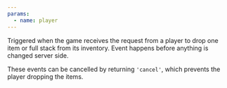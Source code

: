 ```yaml
---
params:
  - name: player
---
```


Triggered when the game receives the request from a player to drop one item or
full stack from its inventory. Event happens before anything is changed server
side.

These events can be cancelled by returning `'cancel'`, which prevents the player
dropping the items.
